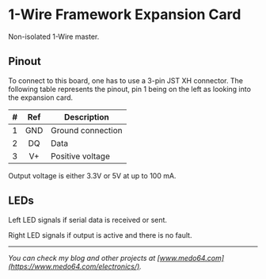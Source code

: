 1-Wire Framework Expansion Card
===============================

Non-isolated 1-Wire master.


## Pinout

To connect to this board, one has to use a 3-pin JST XH connector. The following
table represents the pinout, pin 1 being on the left as looking into the
expansion card.

| # | Ref   | Description                     |
|--:|:-----:|---------------------------------|
| 1 | GND   | Ground connection               |
| 2 | DQ    | Data                            |
| 3 | V+    | Positive voltage                |

Output voltage is either 3.3V or 5V at up to 100 mA.


## LEDs

Left LED signals if serial data is received or sent.

Right LED signals if output is active and there is no fault.


---
*You can check my blog and other projects at [www.medo64.com](https://www.medo64.com/electronics/).*
